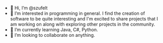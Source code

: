 - 👋 Hi, I’m @szufelt
- 👀 I’m interested in programming in general. I find the creation of software to be quite interesting and I'm excited to share projects that I am working on along with exploring other projects in the community.
- 🌱 I’m currently learning Java, C#, Python.
- 💞️ I’m looking to collaborate on anything.

<!---
szufelt/szufelt is a ✨ special ✨ repository because its `README.md` (this file) appears on your GitHub profile.
You can click the Preview link to take a look at your changes.
--->
